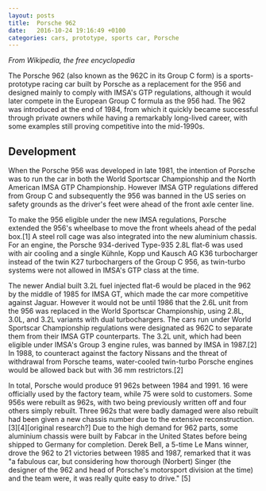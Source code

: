```yaml
---
layout: posts
title:  Porsche 962
date:   2016-10-24 19:16:49 +0100
categories: cars, prototype, sports car, Porsche
---
```

_From Wikipedia, the free encyclopedia_

The Porsche 962 (also known as the 962C in its Group C form) is a sports-prototype racing car built by Porsche as a replacement for the 956 and designed mainly to comply with IMSA's GTP regulations, although it would later compete in the European Group C formula as the 956 had. The 962 was introduced at the end of 1984, from which it quickly became successful through private owners while having a remarkably long-lived career, with some examples still proving competitive into the mid-1990s.

## Development
When the Porsche 956 was developed in late 1981, the intention of Porsche was to run the car in both the World Sportscar Championship and the North American IMSA GTP Championship. However IMSA GTP regulations differed from Group C and subsequently the 956 was banned in the US series on safety grounds as the driver's feet were ahead of the front axle center line.

To make the 956 eligible under the new IMSA regulations, Porsche extended the 956's wheelbase to move the front wheels ahead of the pedal box.[1] A steel roll cage was also integrated into the new aluminium chassis. For an engine, the Porsche 934-derived Type-935 2.8L flat-6 was used with air cooling and a single Kühnle, Kopp und Kausch AG K36 turbocharger instead of the twin K27 turbochargers of the Group C 956, as twin-turbo systems were not allowed in IMSA's GTP class at the time.

The newer Andial built 3.2L fuel injected flat-6 would be placed in the 962 by the middle of 1985 for IMSA GT, which made the car more competitive against Jaguar. However it would not be until 1986 that the 2.6L unit from the 956 was replaced in the World Sportscar Championship, using 2.8L, 3.0L, and 3.2L variants with dual turbochargers. The cars run under World Sportscar Championship regulations were designated as 962C to separate them from their IMSA GTP counterparts. The 3.2L unit, which had been eligible under IMSA's Group 3 engine rules, was banned by IMSA in 1987.[2] In 1988, to counteract against the factory Nissans and the threat of withdrawal from Porsche teams, water-cooled twin-turbo Porsche engines would be allowed back but with 36 mm restrictors.[2]

In total, Porsche would produce 91 962s between 1984 and 1991. 16 were officially used by the factory team, while 75 were sold to customers. Some 956s were rebuilt as 962s, with two being previously written off and four others simply rebuilt. Three 962s that were badly damaged were also rebuilt had been given a new chassis number due to the extensive reconstruction.[3][4][original research?] Due to the high demand for 962 parts, some aluminium chassis were built by Fabcar in the United States before being shipped to Germany for completion. Derek Bell, a 5-time Le Mans winner, drove the 962 to 21 victories between 1985 and 1987, remarked that it was "a fabulous car, but considering how thorough (Norbert) Singer (the designer of the 962 and head of Porsche's motorsport division at the time) and the team were, it was really quite easy to drive." [5]